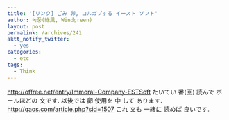 ```yaml
---
title: '[リンク] ごみ 卵, コルガブする イースト ソフト'
author: 녹풍(綠風, Windgreen)
layout: post
permalink: /archives/241
aktt_notify_twitter:
  - yes
categories:
  - etc
tags:
  - Think
---
```

<a href="http://offree.net/entry/Immoral-Company-ESTSoft" target="_blank">http://offree.net/entry/Immoral-Company-ESTSoft</a> たいてい 番(回) 読んで ボールほどの 文です. 以後では 卵 使用を 中 して あります. <a target="_top" href="http://qaos.com/article.php?sid=1507">http://qaos.com/article.php?sid=1507</a>&nbsp;これ 文も 一緒に 読めば 良いです.